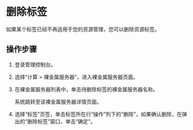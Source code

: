 # 删除标签<a name="ZH-CN_TOPIC_0157874336"></a>

如果某个标签已经不再适用于您的资源管理，您可以删除资源标签。

## 操作步骤<a name="section8763326153815"></a>

1.  登录管理控制台。
2.  选择“计算 \> 裸金属服务器”，进入裸金属服务器页面。
3.  在裸金属服务器列表中，单击待删除标签的裸金属服务器名称。

    系统跳转至该裸金属服务器详情页面。

4.  选择“标签”页签，单击标签所在行“操作”列下的“删除”，如果确认删除，在弹出的“删除标签”窗口，单击“确定”。

